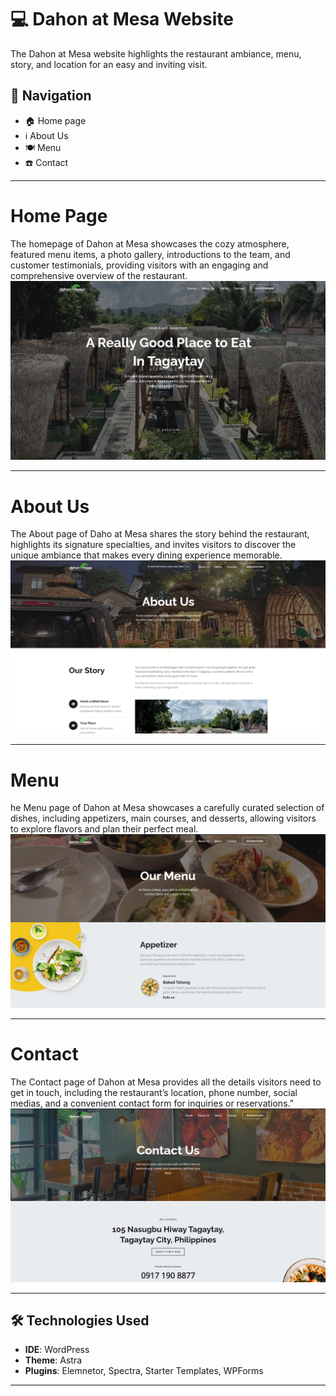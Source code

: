 # 💻 Dahon at Mesa Website
The Dahon at Mesa website highlights the restaurant ambiance, menu, story, and location for an easy and inviting visit.

## 📍 Navigation
- 🏠 Home page
- ℹ️ About Us
- 🍽️ Menu
- ☎️ Contact
  
---

# Home Page
The homepage of Dahon at Mesa showcases the cozy atmosphere, featured menu items, a photo gallery, introductions to the team, and customer testimonials, providing visitors with an engaging and comprehensive overview of the restaurant.
![screenshot](Photo/Home.png)

---

# About Us
The About page of Daho at Mesa shares the story behind the restaurant, highlights its signature specialties, and invites visitors to discover the unique ambiance that makes every dining experience memorable.
![screenshot](Photo/About.png)

---

# Menu
he Menu page of Dahon at Mesa showcases a carefully curated selection of dishes, including appetizers, main courses, and desserts, allowing visitors to explore flavors and plan their perfect meal.
![screenshot](Photo/Menu.png)

---

# Contact
The Contact page of Dahon at Mesa provides all the details visitors need to get in touch, including the restaurant’s location, phone number, social medias, and a convenient contact form for inquiries or reservations.”
![screenshot](Photo/Contact.png)

---

## 🛠️ Technologies Used
- **IDE**: WordPress
- **Theme**: Astra
- **Plugins**: Elemnetor, Spectra, Starter Templates, WPForms

---
